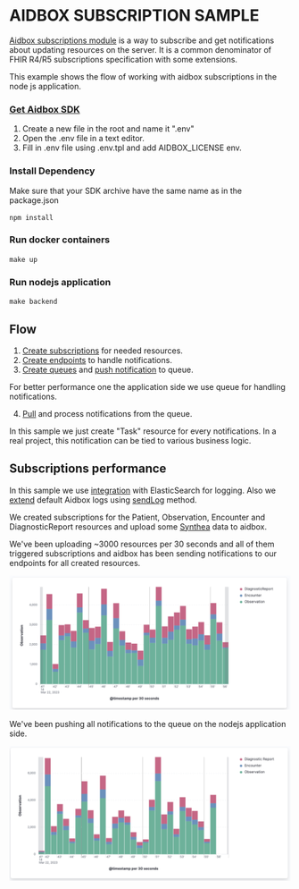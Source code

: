 # AIDBOX SUBSCRIPTION SAMPLE

[Aidbox subscriptions module](https://docs.aidbox.app/api-1/reactive-api-and-subscriptions/subscriptions-1) is a way to subscribe and get notifications about updating resources on the server. It is a common denominator of FHIR R4/R5 subscriptions specification with some extensions.

This example shows the flow of working with aidbox subscriptions in the node js application.

### [Get Aidbox SDK](../README.md)

1.  Create a new file in the root and name it ".env"
2.  Open the .env file in a text editor.
3.  Fill in .env file using .env.tpl and add AIDBOX_LICENSE env.

### Install Dependency

Make sure that your SDK archive have the same name as in the package.json

    npm install

### Run docker containers

    make up

### Run nodejs application

    make backend

## Flow

1. [Create subscriptions](https://github.comAidbox/aidbox-sdk-js/blob/main/subscription-sample/src/subscriptions.ts) for needed resources.
2. [Create endpoints](https://github.com/Aidbox/aidbox-sdk-js/blob/c1347852b0894944b542db3096309c7e92a0bf7e/subscription-sample/src/endpoints.ts#L135) to handle notifications.
3. [Create queues](https://github.com/Aidbox/aidbox-sdk-js/blob/c1347852b0894944b542db3096309c7e92a0bf7e/subscription-sample/src/sqs.ts#L14) and [push notification](https://github.com/Aidbox/aidbox-sdk-js/blob/c1347852b0894944b542db3096309c7e92a0bf7e/subscription-sample/src/endpoints.ts#L9) to queue.

For better performance one the application side we use queue for handling notifications.

4. [Pull](https://github.com/Aidbox/aidbox-sdk-js/blob/f1660e6fffc2e2e936769f2f44e2491244cc4aa5/subscription-sample/src/periodic-jobs.ts#L11) and process notifications from the queue.

In this sample we just create "Task" resource for every notifications. In a real project, this notification can be tied to various business logic.

## Subscriptions performance

In this sample we use [integration](https://docs.aidbox.app/core-modules/logging-and-audit/integrations/elastic-logs-and-monitoring-integration) with ElasticSearch for logging. Also we [extend](https://github.com/Aidbox/aidbox-sdk-js/blob/f1660e6fffc2e2e936769f2f44e2491244cc4aa5/subscription-sample/src/endpoints.ts#L20) default Aidbox logs using [sendLog](https://github.com/Aidbox/aidbox-sdk-js#sendlog) method.

We created subscriptions for the Patient, Observation, Encounter and DiagnosticReport resources and upload some [Synthea](https://github.com/synthetichealth/synthea) data to aidbox.

We've been uploading ~3000 resources per 30 seconds and all of them triggered subscriptions and aidbox has been sending notifications to our endpoints for all created resources.

![creating resources on the aidbox side](../assets/aidboxside_subscription.png)

We've been pushing all notifications to the queue on the nodejs application side.

![creating resources on the nodejs side](../assets/nodeside_subscription.png)
